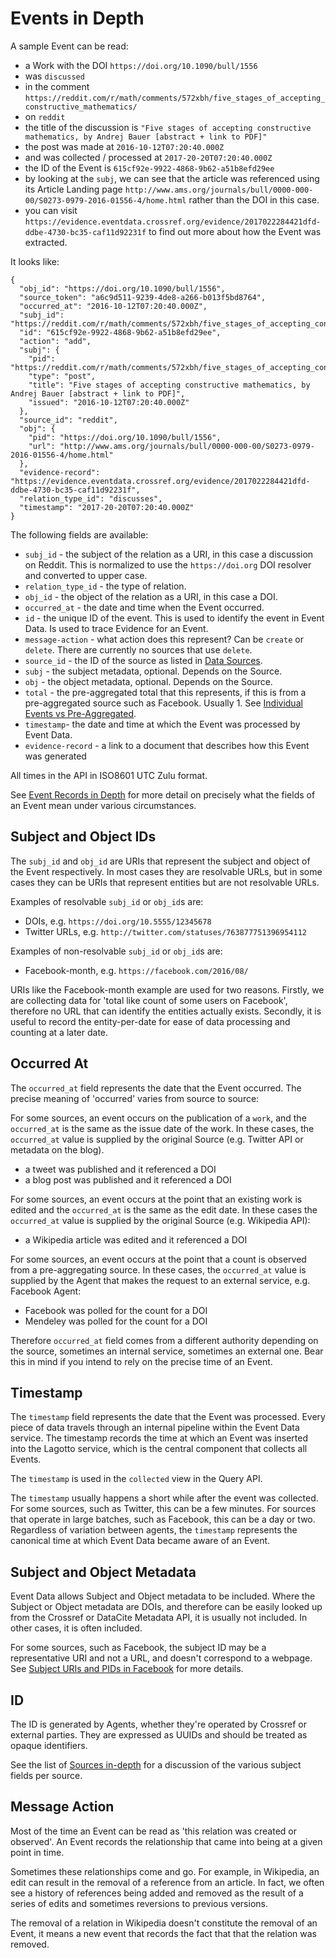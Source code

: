 # Events in Depth
<!-- TODO -->
A sample Event can be read:

 - a Work with the DOI `https://doi.org/10.1090/bull/1556`
 - was `discussed`
 - in the comment `https://reddit.com/r/math/comments/572xbh/five_stages_of_accepting_constructive_mathematics/ `
 - on `reddit`
 - the title of the discussion is `"Five stages of accepting constructive mathematics, by Andrej Bauer [abstract + link to PDF]"`
 - the post was made at `2016-10-12T07:20:40.000Z`
 - and was collected / processed at `2017-20-20T07:20:40.000Z`
 - the ID of the Event is `615cf92e-9922-4868-9b62-a51b8efd29ee`
 - by looking at the `subj`, we can see that the article was referenced using its Article Landing page `http://www.ams.org/journals/bull/0000-000-00/S0273-0979-2016-01556-4/home.html` rather than the DOI in this case.
 - you can visit `https://evidence.eventdata.crossref.org/evidence/2017022284421dfd-ddbe-4730-bc35-caf11d92231f` to find out more about how the Event was extracted.

It looks like:

    {
      "obj_id": "https://doi.org/10.1090/bull/1556",
      "source_token": "a6c9d511-9239-4de8-a266-b013f5bd8764",
      "occurred_at": "2016-10-12T07:20:40.000Z",
      "subj_id": "https://reddit.com/r/math/comments/572xbh/five_stages_of_accepting_constructive_mathematics/",
      "id": "615cf92e-9922-4868-9b62-a51b8efd29ee",
      "action": "add",
      "subj": {
        "pid": "https://reddit.com/r/math/comments/572xbh/five_stages_of_accepting_constructive_mathematics/",
        "type": "post",
        "title": "Five stages of accepting constructive mathematics, by Andrej Bauer [abstract + link to PDF]",
        "issued": "2016-10-12T07:20:40.000Z"
      },
      "source_id": "reddit",
      "obj": {
        "pid": "https://doi.org/10.1090/bull/1556",
        "url": "http://www.ams.org/journals/bull/0000-000-00/S0273-0979-2016-01556-4/home.html"
      },
      "evidence-record": "https://evidence.eventdata.crossref.org/evidence/2017022284421dfd-ddbe-4730-bc35-caf11d92231f",
      "relation_type_id": "discusses",
      "timestamp": "2017-20-20T07:20:40.000Z"
    }
   

The following fields are available:

 - `subj_id` - the subject of the relation as a URI, in this case a discussion on Reddit. This is normalized to use the `https://doi.org` DOI resolver and converted to upper case.
 - `relation_type_id` - the type of relation.
 - `obj_id` - the object of the relation as a URI, in this case a DOI.
 - `occurred_at` - the date and time when the Event occurred.
 - `id` - the unique ID of the event. This is used to identify the event in Event Data. Is used to trace Evidence for an Event. 
 - `message-action` - what action does this represent? Can be `create` or `delete`. There are currently no sources that use `delete`.
 - `source_id` - the ID of the source as listed in [Data Sources](service#data-sources).
 - `subj` - the subject metadata, optional. Depends on the Source.
 - `obj` - the object metadata, optional. Depends on the Source.
 - `total` - the pre-aggregated total that this represents, if this is from a pre-aggregated source such as Facebook. Usually 1. See [Individual Events vs Pre-Aggregated](concepts#concept-individual-aggregated).
 - `timestamp`- the date and time at which the Event was processed by Event Data.
 - `evidence-record` - a link to a document that describes how this Event was generated

All times in the API in ISO8601 UTC Zulu format.

See [Event Records in Depth](events-in-depth) for more detail on precisely what the fields of an Event mean under various circumstances.

## Subject and Object IDs

The `subj_id` and `obj_id` are URIs that represent the subject and object of the Event respectively. In most cases they are resolvable URLs, but in some cases they can be URIs that represent entities but are not resolvable URLs.

Examples of resolvable `subj_id` or `obj_id`s are: 

 - DOIs, e.g. `https://doi.org/10.5555/12345678`
 - Twitter URLs, e.g. `http://twitter.com/statuses/763877751396954112`

Examples of non-resolvable `subj_id` or `obj_id`s are:

 - Facebook-month, e.g. `https://facebook.com/2016/08/`

URIs like the Facebook-month example are used for two reasons. Firstly, we are collecting data for 'total like count of some users on Facebook', therefore no URL that can identify the entities actually exists. Secondly, it is useful to record the entity-per-date for ease of data processing and counting at a later date.

## Occurred At

The `occurred_at` field represents the date that the Event occurred. The precise meaning of 'occurred' varies from source to source:

For some sources, an event occurs on the publication of a `work`, and the `occurred_at` is the same as the issue date of the work. In these cases, the `occurred_at` value is supplied by the original Source (e.g. Twitter API or metadata on the blog).

 - a tweet was published and it referenced a DOI
 - a blog post was published and it referenced a DOI

For some sources, an event occurs at the point that an existing work is edited and the `occurred_at` is the same as the edit date. In these cases the `occurred_at` value is supplied by the original Source (e.g. Wikipedia API):

 - a Wikipedia article was edited and it referenced a DOI

For some sources, an event occurs at the point that a count is observed from a pre-aggregating source. In these cases, the `occurred_at` value is supplied by the Agent that makes the request to an external service, e.g. Facebook Agent:

 - Facebook was polled for the count for a DOI
 - Mendeley was polled for the count for a DOI

Therefore `occurred_at` field comes from a different authority depending on the source, sometimes an internal service, sometimes an external one. Bear this in mind if you intend to rely on the precise time of an Event. 

## Timestamp

The `timestamp` field represents the date that the Event was processed. Every piece of data travels through an internal pipeline within the Event Data service. The timestamp records the time at which an Event was inserted into the Lagotto service, which is the central component that collects all Events.

<!---
TODO: PIPELINE PICTURE
-->

The `timestamp` is used in the `collected` view in the Query API.

The `timestamp` usually happens a short while after the event was collected. For some sources, such as Twitter, this can be a few minutes. For sources that operate in large batches, such as Facebook, this can be a day or two. Regardless of variation between agents, the `timestamp` represents the canonical time at which Event Data became aware of an Event.

## Subject and Object Metadata

Event Data allows Subject and Object metadata to be included. Where the Subject or Object metadata are DOIs, and therefore can be easily looked up from the Crossref or DataCite Metadata API, it is usually not included. In other cases, it is often included.

For some sources, such as Facebook, the subject ID may be a representative URI and not a URL, and doesn't correspond to a webpage. See [Subject URIs and PIDs in Facebook](#sources-depth/in-depth-facebook-uris) for more details.

## ID

The ID is generated by Agents, whether they're operated by Crossref or external parties. They are expressed as UUIDs and should be treated as opaque identifiers.

See the list of [Sources in-depth](sources-in-depth) for a discussion of the various subject fields per source.

## Message Action

Most of the time an Event can be read as 'this relation was created or observed'. An Event records the relationship that came into being at a given point in time.

Sometimes these relationships come and go. For example, in Wikipedia, an edit can result in the removal of a reference from an article. In fact, we often see a history of references being added and removed as the result of a series of edits and sometimes reversions to previous versions.

The removal of a relation in Wikipedia doesn't constitute the removal of an Event, it means a new event that records the fact that that the relation was removed.
